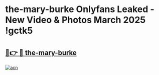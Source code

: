 # the-mary-burke Onlyfans Leaked - New Video & Photos March 2025 !gctk5

# <h2><a href="https://wu4gp3.iuczelnia.edu.pl?title=the-mary-burke&ref=gctk5">🔗👉 🔴 the-mary-burke</a></h2>

[![acn](https://github.com/user-attachments/assets/0f9c940e-d8b0-45ae-aac7-cd30a18b3e1c)](https://wu4gp3.iuczelnia.edu.pl?title=the-mary-burke&ref=gctk5)

